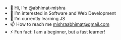 - 👋 Hi, I’m @abhimat-mishra
- 👀 I’m interested in Software and Web Development
- 🌱 I’m currently learning JS
- 📫 How to reach me mishraabhimat@gmail.com
- ⚡ Fun fact: I am a beginner, but a fast learner!

<!---
abhimat-mishra/abhimat-mishra is a ✨ special ✨ repository because its `README.md` (this file) appears on your GitHub profile.
You can click the Preview link to take a look at your changes.
--->
